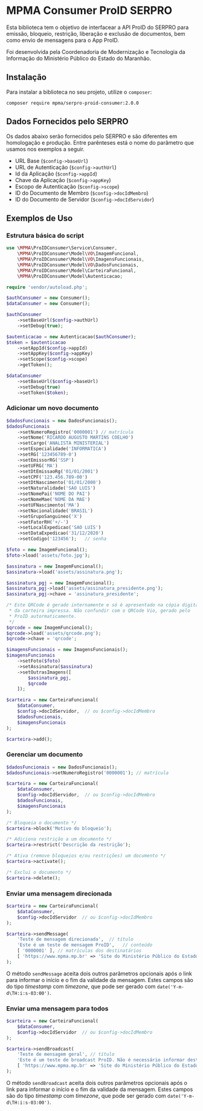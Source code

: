 # MPMA Consumer ProID SERPRO

Esta biblioteca tem o objetivo de interfacear a API ProID do SERPRO
para emissão, bloqueio, restrição, liberação e exclusão de documentos,
bem como envio de mensagens para o App ProID.

Foi desenvolvida pela Coordenadoria de Modernização e Tecnologia da Informação
do Ministério Público do Estado do Maranhão.

## Instalação

Para instalar a biblioteca no seu projeto, utilize o `composer`:

```
composer require mpma/serpro-proid-consumer:2.0.0
```

## Dados Fornecidos pelo SERPRO

Os dados abaixo serão fornecidos pelo SERPRO e são diferentes em homologação e produção. Entre parênteses está o nome do parâmetro que usamos nos exemplos a seguir.

* URL Base (```$config->baseUrl```)
* URL de Autenticação (```$config->authUrl```)
* Id da Aplicação (```$config->appId```)
* Chave da Aplicação (```$config->appKey```)
* Escopo de Autenticação (```$config->scope```)
* ID do Documento de Membro (```$config->docIdMembro```)
* ID do Documento de Servidor (```$config->docIdServidor```)

## Exemplos de Uso

### Estrutura básica do script

```php
use \MPMA\ProIDConsumer\Service\Consumer,
    \MPMA\ProIDConsumer\Model\VO\ImagemFuncional,
    \MPMA\ProIDConsumer\Model\VO\ImagensFuncionais,
    \MPMA\ProIDConsumer\Model\VO\DadosFuncionais,
    \MPMA\ProIDConsumer\Model\CarteiraFuncional,
    \MPMA\ProIDConsumer\Model\Autenticacao;

require 'vendor/autoload.php';

$authConsumer = new Consumer();
$dataConsumer = new Consumer();

$authConsumer
    ->setBaseUrl($config->authUrl)
    ->setDebug(true);

$autenticacao = new Autenticacao($authConsumer);
$token = $autenticacao
    ->setAppId($config->appId)
    ->setAppKey($config->appKey)
    ->setScope($config->scope)
    ->getToken();

$dataConsumer
    ->setBaseUrl($config->baseUrl)
    ->setDebug(true)
    ->setToken($token);
```

### Adicionar um novo documento

```php
$dadosFuncionais = new DadosFuncionais();
$dadosFuncionais
    ->setNumeroRegistro('0000001') // matrícula
    ->setNome('RICARDO AUGUSTO MARTINS COELHO')
    ->setCargo('ANALISTA MINISTERIAL')
    ->setEspecialidade('INFORMATICA')
    ->setRG('123456789-0')
    ->setEmissorRG('SSP')
    ->setUFRG('MA')
    ->setDtEmissaoRg('01/01/2001')
    ->setCPF('123.456.789-00')
    ->setDtNascimento('01/01/2000')
    ->setNaturalidade('SAO LUIS')
    ->setNomePai('NOME DO PAI')
    ->setNomeMae('NOME DA MAE')
    ->setUFNascimento('MA')
    ->setNacionalidade('BRASIL')
    ->setGrupoSanguineo('X')
    ->setFatorRH('+/-')
    ->setLocalExpedicao('SAO LUIS')
    ->setDataExpedicao('31/12/2020')
    ->setCodigo('123456');   // senha

$foto = new ImagemFuncional();
$foto->load('assets/foto.jpg');

$assinatura = new ImagemFuncional();
$assinatura->load('assets/assinatura.png');

$assinatura_pgj = new ImagemFuncional();
$assinatura_pgj->load('assets/assinatura_presidente.png');
$assinatura_pgj->chave = 'assinatura_presidente';

/* Este QRCode é gerado internamente e só é apresentado na cópia digital
 * da carteira impressa. Não confundir com o QRCode Vio, gerado pelo
 * ProID autormaticamente.
 */
$qrcode = new ImagemFuncional();
$qrcode->load('assets/qrcode.png');
$qrcode->chave = 'qrcode';

$imagensFuncionais = new ImagensFuncionais();
$imagensFuncionais
    ->setFoto($foto)
    ->setAssinatura($assinatura)
    ->setOutrasImagens([
        $assinatura_pgj,
        $qrcode
    ]);

$carteira = new CarteiraFuncional(
    $dataConsumer,
    $config->docIdServidor,  // ou $config->docIdMembro
    $dadosFuncionais,
    $imagensFuncionais
);

$carteira->add();
```

### Gerenciar um documento

```php
$dadosFuncionais = new DadosFuncionais();
$dadosFuncionais->setNumeroRegistro('0000001'); // matrícula

$carteira = new CarteiraFuncional(
    $dataConsumer,
    $config->docIdServidor,  // ou $config->docIdMembro
    $dadosFuncionais,
    $imagensFuncionais
);

/* Bloqueia o documento */
$carteira->block('Motivo do bloqueio');

/* Adiciona restrição a um documento */
$carteira->restrict('Descrição da restrição');

/* Ativa (remove bloqueios e/ou restrições) um documento */
$carteira->activate();

/* Exclui o documento */
$carteira->delete();
```

### Enviar uma mensagem direcionada

```php
$carteira = new CarteiraFuncional(
    $dataConsumer,
    $config->docIdServidor  // ou $config->docIdMembro
);

$carteira->sendMessage(
    'Teste de mensagem direcionada',  // título
    'Este é um teste de mensagem ProID',   // conteúdo
    [ '0000001' ], // matrículas dos destinatários
    [ 'https://www.mpma.mp.br' => 'Site do Ministério Público do Estado do Maranhão' ] // link (opcional)
);
```

O método ```sendMessage``` aceita dois outros parâmetros opcionais após o link para informar o início e o fim da validade da mensagem. Estes campos são do tipo _timestamp_ com _timezone_, que pode ser gerado com ```date('Y-m-d\TH:i:s-03:00')```.

### Enviar uma mensagem para todos

```php
$carteira = new CarteiraFuncional(
    $dataConsumer,
    $config->docIdServidor  // ou $config->docIdMembro
);

$carteira->sendBroadcast(
    'Teste de mensagem geral', // título
    'Este é um teste de broadcast ProID. Não é necessário informar destinatários.',  // conteúdo
    [ 'https://www.mpma.mp.br' => 'Site do Ministério Público do Estado do Maranhão' ] // link (opcional)
);
```

O método ```sendBroadcast``` aceita dois outros parâmetros opcionais após o link para informar o início e o fim da validade da mensagem. Estes campos são do tipo _timestamp_ com _timezone_, que pode ser gerado com ```date('Y-m-d\TH:i:s-03:00')```.
